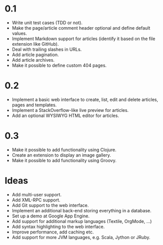0.1
===
* Write unit test cases (TDD or not).
* Make the page/article comment header optional and define default values.
* Implement Markdown support for articles (identify it based on the
  file extension like GitHub).
* Deal with trailing slashes in URLs.
* Add article pagination.
* Add article archives.
* Make it possible to define custom 404 pages.

0.2
===
* Implement a basic web interface to create, list, edit and delete
  articles, pages and templates.
* Implement a StackOverflow-like live preview for articles.
* Add an optional WYSIWYG HTML editor for articles.

0.3
===
* Make it possible to add functionality using Clojure.
* Create an extension to display an image gallery.
* Make it possible to add functionality using Groovy.

Ideas
=====
* Add multi-user support.
* Add XML-RPC support.
* Add Git support to the web interface.
* Implement an additional back-end storing everything in a database.
* Set up a demo at Google App Engine.
* Add support for additional markup languages (Textile, OrgMode, ...)
* Add syntax highlighting to the web interface.
* Improve performance, add caching etc.
* Add support for more JVM languages, e.g. Scala, Jython or JRuby.
